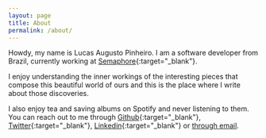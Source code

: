```yaml
---
layout: page
title: About
permalink: /about/
---
```


Howdy, my name is Lucas Augusto Pinheiro. I am a software developer from Brazil, currently working at [Semaphore](https://semaphoreci.com/){:target="_blank"}.

I enjoy understanding the inner workings of the interesting pieces that compose this beautiful world of ours and this is the place where I write about those discoveries.

I also enjoy tea and saving albums on Spotify and never listening to them. You can reach out to me through [Github](https://github.com/lucaspin){:target="_blank"}, [Twitter](https://twitter.com/lucaspinei){:target="_blank"}, [Linkedin](https://linkedin.com/in/lucaspinei/){:target="_blank"} or [through email](mailto:pinheiro.lucasaugusto@gmail.com).
